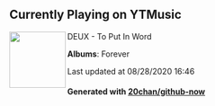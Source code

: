 ## Currently Playing on YTMusic

[<img align="left" width="100" src="https://lh3.googleusercontent.com/rPy_ZSLiRa8e6jn-2D9qV7OaxghRHUCDFSmJhvyUqlwFtYn9CtGBDuPfPwJH5LoqgFMBHDp0ow2rY9QB">](https://music.youtube.com/channel/UCxdjAtOEGsnjvPlgqKbi5jw)

DEUX - To Put In Word

**Albums**: Forever

Last updated at 08/28/2020 16:46

#### Generated with [20chan/github-now](https://github.com/20chan/github-now)


<!--
**20chan/20chan** is a ✨ _special_ ✨ repository because its `README.md` (this file) appears on your GitHub profile.

Here are some ideas to get you started:

- 🔭 I’m currently working on ...
- 🌱 I’m currently learning ...
- 👯 I’m looking to collaborate on ...
- 🤔 I’m looking for help with ...
- 💬 Ask me about ...
- 📫 How to reach me: ...
- 😄 Pronouns: ...
- ⚡ Fun fact: ...
-->
